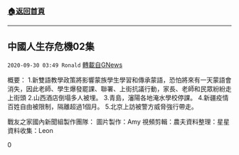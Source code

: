 ###  [:house:返回首頁](https://github.com/ourhimalayas/txt)
---

## 中國人生存危機02集
`2020-09-30 03:49 Ronald` [轉載自GNews](https://gnews.org/zh-hant/392474/)

概要：
 1.新雙語教學政策將影響蒙族學生學習和傳承蒙語，恐怕將來有一天蒙語會消失，因此老師、學生爆發罷課、聯署、上街抗議行動，家長、老師和民眾紛紛走上街頭
2.山西酒店倒塌多人被埋。
 3.青島，瀋陽各地淹水學校停課。
 4.新疆疫情百姓自由被限制，隔離超過1個月。
 5.北京上訪被警方威脅強行帶走。

戰友之家國內新聞組製作團隊：
圖片製作：Amy
視頻剪輯：農夫資料整理：星星資料收集：Leon

0
